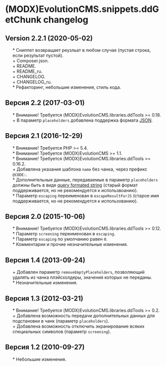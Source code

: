 # (MODX)EvolutionCMS.snippets.ddGetChunk changelog


## Version 2.2.1 (2020-05-02)
* \* Сниппет возвращает реузльат в любом случае (пустая строка, если результат пустой).
* \+ Composer.json.
* \+ README.
* \+ README_ru.
* \+ CHANGELOG.
* \+ CHANGELOG_ru.
* \* Рефакторинг, небольшие изменения, стиль кода.


## Версия 2.2 (2017-03-01)
* \* Внимание! Требуется (MODX)EvolutionCMS.libraries.ddTools >= 0.18.
* \+ В параметр `placeholders` добавлена поддержка формата [JSON](https://ru.wikipedia.org/wiki/JSON).


## Версия 2.1 (2016-12-29)
* \* Внимание! Требуется PHP >= 5.4.
* \* Внимание! Требуется (MODX)EvolutionCMS >= 1.1.
* \* Внимание! Требуется (MODX)EvolutionCMS.libraries.ddTools >= 0.16.2.
* \+ Добавлена указания шаблона `name` без чанка, через префикс `@CODE:`.
* \* Дополнительные данные, передаваемые в параметр `placeholders` должны быть в виде [query formated string](https://en.wikipedia.org/wiki/Query_string) (старый формат поддерживается, но не рекомендуется к использвоанию).
* \* Параметр `escaping` переименован в `escapeResultForJS` (старое имя поддерживается, но не рекомендуется к использованию).


## Версия 2.0 (2015-10-06)
* \* Внимание! Требуется (MODX)EvolutionCMS.libraries.ddTools >= 0.12.
* \* Параметр `screening` переименован в `escaping`.
* \* Параметр `escaping` по умолчанию равен `0`.
* \* Комментарии и прочие незначительные изменения.


## Версия 1.4 (2013-09-24)
* \+ Добавлен параметр `removeEmptyPlaceholders`, позволяющий удалять из чанка плэйсхолдеры, значения которых не переданы.
* \* Незначительные изменения.


## Версия 1.3 (2012-03-21)
* \* Внимание! Требуется (MODX)EvolutionCMS.libraries.ddTools >= 0.2.
* \+ Добавлена возможность передачи дополнительных данных для подстановки в чанк (параметр `placeholders`).
* \+ Добавлена возможность отключить экранирование всяких специальных символов (параметр `screening`).


## Версия 1.2 (2010-09-27)
* \* Небольшие изменения.


<link rel="stylesheet" type="text/css" href="https://DivanDesign.ru/assets/files/ddMarkdown.css" />
<style>ul{list-style:none;}</style>